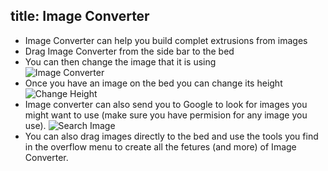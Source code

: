 title: Image Converter
---
- Image Converter can help you build complet extrusions from images
- Drag Image Converter from the side bar to the bed
- You can then change the image that it is using  
![Image Converter](https://www.matterhackers.com/r/i3SGpi)
- Once you have an image on the bed you can change its height  
![Change Height](https://www.matterhackers.com/r/KlIxP6)
- Image converter can also send you to Google to look for images you might want to use (make sure you have permision for any image you use).
![Search Image]()
 - You can also drag images directly to the bed and use the tools you find in the overflow menu to create all the fetures (and more) of Image Converter.
